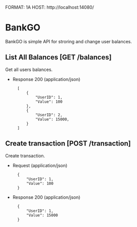 FORMAT: 1A
HOST: http://localhost:14080/

# BankGO

BankGO is simple API for stroring and change user balances.

## List All Balances [GET /balances]

Get all users balances.

+ Response 200 (application/json)

        [
            {
                "UserID": 1,
                "Value": 100
            },
            {
                "UserID": 2,
                "Value": 15000,
            }
        ]

## Create transaction [POST /transaction]

Create transaction.

+ Request (application/json)

        {
            "UserID": 1,
            "Value": 100
        }

+ Response 200 (application/json)

        {
            "UserID": 1,
            "Value": 15000
        }
